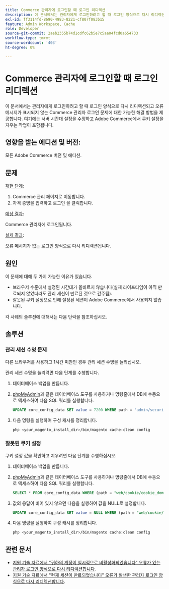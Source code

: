 ```yaml
---
title: Commerce 관리자에 로그인할 때 로그인 리디렉션
description: 이 문서에서는 관리자에게 로그인하려고 할 때 로그인 양식으로 다시 리디렉션되고 오류 메시지가 표시되지 않는 Commerce 관리자 로그인 문제에 대한 가능한 해결 방법을 제공합니다. 여기에는 서버 시간대 설정을 수정하고 Adobe Commerce에서 쿠키 설정을 지우는 작업이 포함됩니다.
exl-id: ff3114fd-8690-4983-8221-cf807f083b15
feature: Admin Workspace, Cache
role: Developer
source-git-commit: 2aeb2355b74d1cdfc62b5e7c5aa04fcd0a654733
workflow-type: tm+mt
source-wordcount: '403'
ht-degree: 0%

---
```


# Commerce 관리자에 로그인할 때 로그인 리디렉션

이 문서에서는 관리자에게 로그인하려고 할 때 로그인 양식으로 다시 리디렉션되고 오류 메시지가 표시되지 않는 Commerce 관리자 로그인 문제에 대한 가능한 해결 방법을 제공합니다. 여기에는 서버 시간대 설정을 수정하고 Adobe Commerce에서 쿠키 설정을 지우는 작업이 포함됩니다.

## 영향을 받는 에디션 및 버전:

모든 Adobe Commerce 버전 및 에디션.

## 문제

<u>재현 단계</u>:

1. Commerce 관리 페이지로 이동합니다.
1. 자격 증명을 입력하고 로그인 을 클릭합니다.

<u>예상 결과</u>:

Commerce 관리자에 로그인됩니다.

<u>실제 결과</u>:

오류 메시지가 없는 로그인 양식으로 다시 리디렉션됩니다.

## 원인

이 문제에 대해 두 가지 가능한 이유가 있습니다.

* 브라우저 수준에서 설정된 시간대가 올바르지 않습니다(실제 라이프타임이 아직 만료되지 않았더라도 관리 세션이 만료된 것으로 간주됨).
* 잘못된 쿠키 설정으로 인해 설정된 세션이 Adobe Commerce에서 사용되지 않습니다.

각 사례의 솔루션에 대해서는 다음 단락을 참조하십시오.

## 솔루션

### 관리 세션 수명 문제

다른 브라우저를 사용하고 1시간 미만인 경우 관리 세션 수명을 늘리십시오.

관리 세션 수명을 늘리려면 다음 단계를 수행합니다.

1. 데이터베이스 백업을 만듭니다.
1. [phpMyAdmin](https://experienceleague.adobe.com/ko/docs/commerce-operations/installation-guide/prerequisites/optional-software#phpmyadmin)과 같은 데이터베이스 도구를 사용하거나 명령줄에서 DB에 수동으로 액세스하여 다음 SQL 쿼리를 실행합니다.

   ```sql
   UPDATE core_config_data SET value = 7200 WHERE path = 'admin/security/session_lifetime';
   ```

1. 다음 명령을 실행하여 구성 캐시를 정리합니다.

   ```bash
   php <your_magento_install_dir>/bin/magento cache:clean config
   ```

### 잘못된 쿠키 설정

쿠키 설정 값을 확인하고 지우려면 다음 단계를 수행하십시오.

1. 데이터베이스 백업을 만듭니다.
1. [phpMyAdmin](https://experienceleague.adobe.com/ko/docs/commerce-operations/installation-guide/prerequisites/optional-software#phpmyadmin)과 같은 데이터베이스 도구를 사용하거나 명령줄에서 DB에 수동으로 액세스하여 다음 SQL 쿼리를 실행합니다.

   ```sql
   SELECT * FROM core_config_data WHERE (path = "web/cookie/cookie_domain" OR path = "web/cookie/cookie_path");
   ```

1. 값의 응답이 비어 있지 않으면 다음을 실행하여 값을 NULL로 설정합니다.

   ```sql
   UPDATE core_config_data SET value = NULL WHERE (path = "web/cookie/cookie_domain" OR path = "web/cookie/cookie_path");
   ```

1. 다음 명령을 실행하여 구성 캐시를 정리합니다.

   ```bash
   php <your_magento_install_dir>/bin/magento cache:clean config
   ```

## 관련 문서

* [지원 기술 자료에서 &quot;귀하의 계정이 일시적으로 비활성화되었습니다&quot; 오류가 있는 관리자 로그인 양식으로 다시 리디렉션합니다](/help/troubleshooting/miscellaneous/redirect-back-to-the-admin-login-form-with-your-account-is-temporarily-disabled-error.md).
* [지원 기술 자료에서 &quot;현재 세션이 만료되었습니다&quot; 오류가 발생한 관리자 로그인 양식으로 다시 리디렉션합니다](/help/troubleshooting/miscellaneous/redirect-back-to-the-admin-login-form-with-your-current-session-has-been-expired-error.md).
